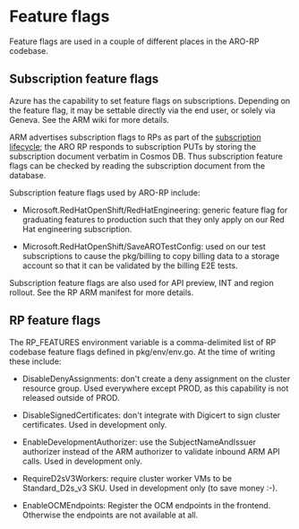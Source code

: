 # Feature flags

Feature flags are used in a couple of different places in the ARO-RP codebase.

## Subscription feature flags

Azure has the capability to set feature flags on subscriptions.  Depending on
the feature flag, it may be settable directly via the end user, or solely via
Geneva.  See the ARM wiki for more details.

ARM advertises subscription flags to RPs as part of the [subscription
lifecycle](https://github.com/Azure/azure-resource-manager-rpc/blob/master/v1.0/subscription-lifecycle-api-reference.md);
the ARO RP responds to subscription PUTs by storing the subscription document
verbatim in Cosmos DB.  Thus subscription feature flags can be checked by
reading the subscription document from the database.

Subscription feature flags used by ARO-RP include:

* Microsoft.RedHatOpenShift/RedHatEngineering: generic feature flag for
  graduating features to production such that they only apply on our Red Hat
  engineering subscription.

* Microsoft.RedHatOpenShift/SaveAROTestConfig: used on our test subscriptions to
  cause the pkg/billing to copy billing data to a storage account so that it can
  be validated by the billing E2E tests.

Subscription feature flags are also used for API preview, INT and region
rollout. See the RP ARM manifest for more details.

## RP feature flags

The RP_FEATURES environment variable is a comma-delimited list of RP codebase
feature flags defined in pkg/env/env.go.  At the time of writing these include:

* DisableDenyAssignments: don't create a deny assignment on the cluster resource
  group.  Used everywhere except PROD, as this capability is not released
  outside of PROD.

* DisableSignedCertificates: don't integrate with Digicert to sign cluster
  certificates.  Used in development only.

* EnableDevelopmentAuthorizer: use the SubjectNameAndIssuer authorizer instead
  of the ARM authorizer to validate inbound ARM API calls.  Used in development
  only.

* RequireD2sV3Workers: require cluster worker VMs to be Standard_D2s_v3 SKU.
  Used in development only (to save money :-).

* EnableOCMEndpoints: Register the OCM endpoints in the frontend. Otherwise the
  endpoints are not available at all.
